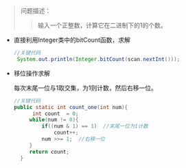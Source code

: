 >问题描述：
>>输入一个正整数，计算它在二进制下的1的个数。

* 直接利用Integer类中的bitCount函数，求解
  
  ~~~java
  //关键代码
   System.out.println(Integer.bitCount(scan.nextInt()));
  ~~~

* 移位操作求解
  
  每次末尾一位与1取交集，为1则计数，然后右移一位。
  ~~~java
  //关键代码
  public static int count_one(int num){
        int count  = 0;
       while(num != 0){
           if((num & 1) == 1)  //末尾一位为1计数
               count++;
           num >>= 1;  //右移一位
       }
       return count;
    }
  ~~~